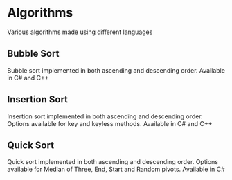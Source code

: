 # Algorithms
Various algorithms made using different languages

## Bubble Sort

Bubble sort implemented in both ascending and descending order. Available in C# and C++

## Insertion Sort

Insertion sort implemented in both ascending and descending order. Options available for key and keyless methods. Available in C# and C++

## Quick Sort

Quick sort implemented in both ascending and descending order. Options available for Median of Three, End, Start and Random pivots. Available in C#
